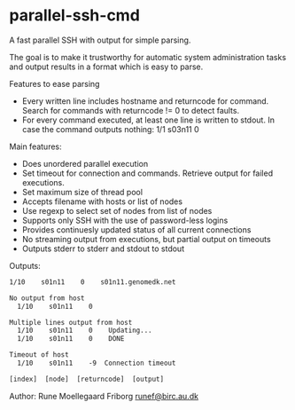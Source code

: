 parallel-ssh-cmd
================

A fast parallel SSH with output for simple parsing.

The goal is to make it trustworthy for automatic system administration tasks and output results in a format which is easy to parse.

Features to ease parsing
 - Every written line includes hostname and returncode for command. Search for commands with returncode != 0 to detect faults.
 - For every command executed, at least one line is written to stdout. In case the command outputs nothing:
        1/1  s03n11         0  

Main features:
 - Does unordered parallel execution
 - Set timeout for connection and commands. Retrieve output for failed executions.
 - Set maximum size of thread pool
 - Accepts filename with hosts or list of nodes
 - Use regexp to select set of nodes from list of nodes
 - Supports only SSH with the use of password-less logins
 - Provides continuesly updated status of all current connections
 - No streaming output from executions, but partial output on timeouts
 - Outputs stderr to stderr and stdout to stdout

Outputs:
```html
1/10    s01n11    0    s01n11.genomedk.net

No output from host
  1/10    s01n11    0    

Multiple lines output from host
  1/10    s01n11    0    Updating...
  1/10    s01n11    0    DONE

Timeout of host
  1/10    s01n11    -9  Connection timeout

[index]  [node]  [returncode]  [output]
```

Author: Rune Moellegaard Friborg <runef@birc.au.dk>

